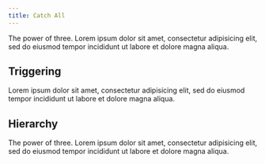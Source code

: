 ```yaml
---
title: Catch All
---
```


The power of three. Lorem ipsum dolor sit amet, consectetur adipisicing elit, sed do eiusmod tempor incididunt ut labore et dolore magna aliqua.

## Triggering

Lorem ipsum dolor sit amet, consectetur adipisicing elit, sed do eiusmod tempor incididunt ut labore et dolore magna aliqua.

## Hierarchy

The power of three. Lorem ipsum dolor sit amet, consectetur adipisicing elit, sed do eiusmod tempor incididunt ut labore et dolore magna aliqua.
